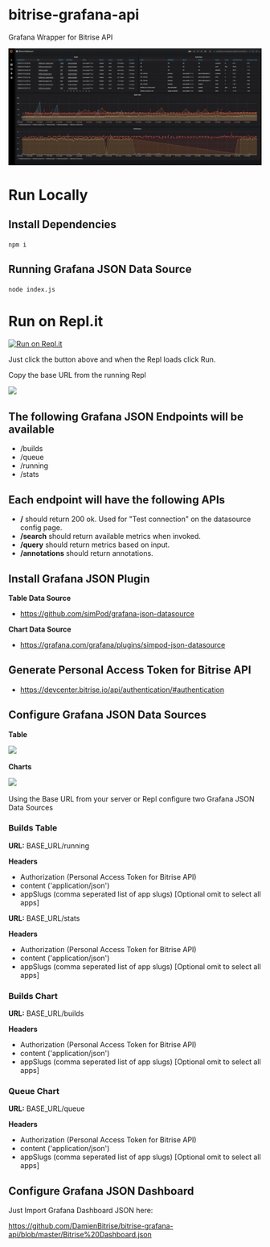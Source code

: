 # bitrise-grafana-api

Grafana Wrapper for Bitrise API

![](images/Grafana-Dashboard.png)

# Run Locally

## Install Dependencies

```npm i```

## Running Grafana JSON Data Source

```node index.js```

# Run on Repl.it

[![Run on Repl.it](https://repl.it/badge/github/DamienBitrise/bitrise-grafana-api)](https://repl.it/github/DamienBitrise/bitrise-grafana-api)

Just click the button above and when the Repl loads click Run.

Copy the base URL from the running Repl

![](images/replit-url.png)

## The following Grafana JSON Endpoints will be available

- /builds
- /queue
- /running
- /stats

## Each endpoint will have the following APIs

- **/** should return 200 ok. Used for "Test connection" on the datasource config page.
- **/search** should return available metrics when invoked.
- **/query** should return metrics based on input.
- **/annotations** should return annotations.

## Install Grafana JSON Plugin

**Table Data Source**

- https://github.com/simPod/grafana-json-datasource

**Chart Data Source**

- https://grafana.com/grafana/plugins/simpod-json-datasource

## Generate Personal Access Token for Bitrise API

- https://devcenter.bitrise.io/api/authentication/#authentication

## Configure Grafana JSON Data Sources

**Table**

![](images/TableDataSource.png)

**Charts**

![](images/JSON-Plugin-Config.png)

Using the Base URL from your server or Repl configure two Grafana JSON Data Sources

### Builds Table

**URL:** BASE_URL/running

**Headers**
- Authorization (Personal Access Token for Bitrise API)
- content ('application/json')
- appSlugs (comma seperated list of app slugs) [Optional omit to select all apps]

**URL:** BASE_URL/stats

**Headers**
- Authorization (Personal Access Token for Bitrise API)
- content ('application/json')
- appSlugs (comma seperated list of app slugs) [Optional omit to select all apps]

### Builds Chart

**URL:** BASE_URL/builds

**Headers**
- Authorization (Personal Access Token for Bitrise API)
- content ('application/json')
- appSlugs (comma seperated list of app slugs) [Optional omit to select all apps]

### Queue Chart

**URL:** BASE_URL/queue

**Headers**
- Authorization (Personal Access Token for Bitrise API)
- content ('application/json')
- appSlugs (comma seperated list of app slugs) [Optional omit to select all apps]

## Configure Grafana JSON Dashboard

Just Import Grafana Dashboard JSON here:

https://github.com/DamienBitrise/bitrise-grafana-api/blob/master/Bitrise%20Dashboard.json
